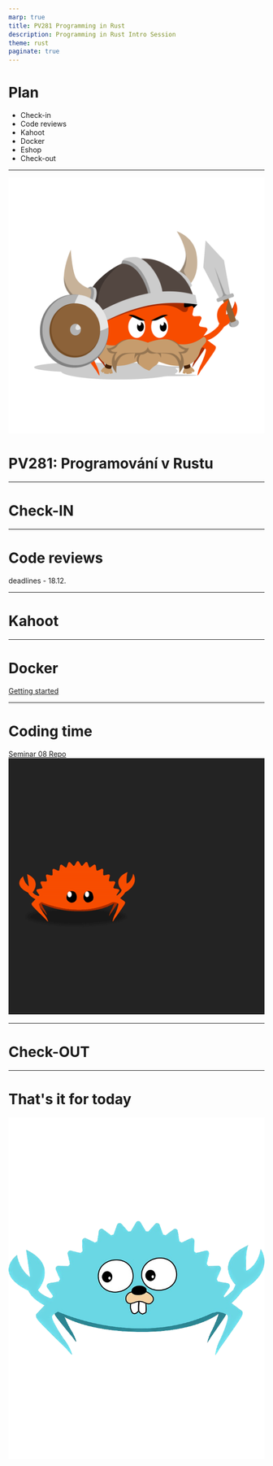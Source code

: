```yaml
---
marp: true
title: PV281 Programming in Rust
description: Programming in Rust Intro Session
theme: rust
paginate: true
---
```


# Plan

- Check-in
- Code reviews
- Kahoot
- Docker
- Eshop 
- Check-out

---

![w:512 h:512](./assets/rust-logo-1.png)

# <!--fit--> PV281: Programování v Rustu

---

# <!--fit--> Check-IN

---

# <!--fit--> Code reviews

deadlines - 18.12.

---

# <!--fit--> Kahoot 

---

# <!--fit--> Docker 

[Getting started](https://docs.docker.com/get-docker/)

---

# Coding time

[Seminar 08 Repo](https://gitlab.fi.muni.cz/pv281/seminar-exercises/week-08-eshop)
![w:540 h:540](./assets/ferris-dancing.gif)

---

# <!--fit--> Check-OUT

---

# That's it for today 

![w:300 h:400](./assets/go-ferris-transparent.png)

